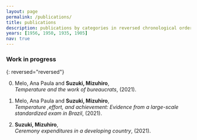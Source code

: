 ```yaml
---
layout: page
permalink: /publications/
title: publications
description: publications by categories in reversed chronological order. generated by jekyll-scholar.
years: [1956, 1950, 1935, 1905]
nav: true
---
```


<div class="publications">

<!---
### Reviewed Papers ###

{: reversed="reversed"}

0. A. Diaw, K. Barros, J. Haack, **C. Junghans**, B. Keenan, Y. W. Li, D. Livescu, N. Lubbers, M. McKerns, R. S. Pavel, D. Rosenberger, I. Sagert, and T. C. Germann,<br>
   *Multiscale simulation of plasma flows using active learning*,<br>
   [Phys. Rev. E 102, 023310 (2020)](https://doi.org/10.1103/PhysRevE.102.023310) [[online](2020c.pdf)].
   --->

### Work in progress ###

{: reversed="reversed"}

0.  Melo, Ana Paula and **Suzuki, Mizuhiro**,<br>
    *Temperature and the work of bureaucrats*, (2021). 

0.  Melo, Ana Paula and **Suzuki, Mizuhiro**,<br>
    *Temperature ,effort, and achievement: Evidence from a large-scale standardized exam in Brazil*, (2021). 

0.  **Suzuki, Mizuhiro**,<br>
    *Ceremony expenditures in a developing country*, (2021). 

</div>
